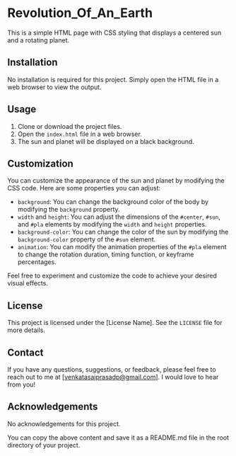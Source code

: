 # Revolution_Of_An_Earth

This is a simple HTML page with CSS styling that displays a centered sun and a rotating planet.

## Installation

No installation is required for this project. Simply open the HTML file in a web browser to view the output.

## Usage

1. Clone or download the project files.
2. Open the `index.html` file in a web browser.
3. The sun and planet will be displayed on a black background.

## Customization

You can customize the appearance of the sun and planet by modifying the CSS code. Here are some properties you can adjust:

- `background`: You can change the background color of the body by modifying the `background` property.
- `width` and `height`: You can adjust the dimensions of the `#center`, `#sun`, and `#pla` elements by modifying the `width` and `height` properties.
- `background-color`: You can change the color of the sun by modifying the `background-color` property of the `#sun` element.
- `animation`: You can modify the animation properties of the `#pla` element to change the rotation duration, timing function, or keyframe percentages.

Feel free to experiment and customize the code to achieve your desired visual effects.

## License

This project is licensed under the [License Name]. See the `LICENSE` file for more details.

## Contact

If you have any questions, suggestions, or feedback, please feel free to reach out to me at [venkatasaiprasadp@gmail.com]. I would love to hear from you!

## Acknowledgements

No acknowledgements for this project.

You can copy the above content and save it as a README.md file in the root directory of your project.
